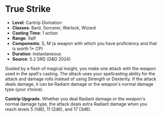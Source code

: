 # True Strike

- **Level**: Cantrip Divination
- **Classes**: Bard, Sorcerer, Warlock, Wizard
- **Casting Time**: 1 action
- **Range**: Self
- **Components**: S, M (a weapon with which you have proficiency and that is worth 1+ CP)
- **Duration**: instantaneous
- **Source**: 5.2 SRD (D&D 2024)

Guided by a flash of magical insight, you make one attack with the weapon used in the spell's casting. The attack uses your spellcasting ability for the attack and damage rolls instead of using Strength or Dexterity. If the attack deals damage, it can be Radiant damage or the weapon's normal damage type (your choice).

**Cantrip Upgrade.** Whether you deal Radiant damage or the weapon's normal damage type, the attack deals extra Radiant damage when you reach levels 5 (1d6), 11 (2d6), and 17 (3d6).
